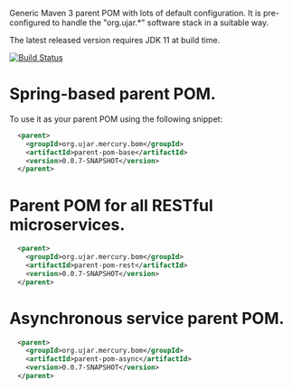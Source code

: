 Generic Maven 3 parent POM with lots of default configuration. It is pre-configured to handle the "org.ujar.*" software
stack in a suitable way.

The latest released version requires JDK 11 at build time.

[![Build Status](https://drone.ujar.org/api/badges/ujar-org/mercury--bom/status.svg)](https://drone.ujar.org/ujar-org/mercury--bom)

# Spring-based parent POM.

To use it as your parent POM using the following snippet:

```xml
  <parent>
    <groupId>org.ujar.mercury.bom</groupId>
    <artifactId>parent-pom-base</artifactId>
    <version>0.0.7-SNAPSHOT</version>
  </parent>
```

# Parent POM for all RESTful microservices.

```xml
  <parent>
    <groupId>org.ujar.mercury.bom</groupId>
    <artifactId>parent-pom-rest</artifactId>
    <version>0.0.7-SNAPSHOT</version>
  </parent>
```

# Asynchronous service parent POM.

```xml
  <parent>
    <groupId>org.ujar.mercury.bom</groupId>
    <artifactId>parent-pom-async</artifactId>
    <version>0.0.7-SNAPSHOT</version>
  </parent>
```
